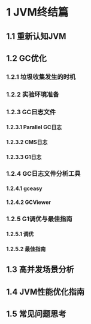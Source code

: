 # 1 JVM终结篇

## 1.1 重新认知JVM

## 1.2 GC优化

### 1.2.1 垃圾收集发生的时机

### 1.2.2 实验环境准备

### 1.2.3 GC日志文件

#### 1.2.3.1 Parallel GC日志

#### 1.2.3.2 CMS日志

#### 1.2.3.3 G1日志

### 1.2.4 GC日志文件分析工具

#### 1.2.4.1 gceasy

#### 1.2.4.2 GCViewer

### 1.2.5 G1调优与最佳指南

#### 1.2.5.1 调优

#### 1.2.5.2 最佳指南

## 1.3 高并发场景分析

## 1.4 JVM性能优化指南

## 1.5 常见问题思考




